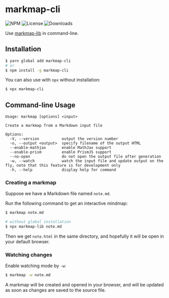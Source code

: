 # markmap-cli

![NPM](https://img.shields.io/npm/v/markmap-cli.svg)
![License](https://img.shields.io/npm/l/markmap-cli.svg)
![Downloads](https://img.shields.io/npm/dt/markmap-cli.svg)

Use [markmap-lib](https://markmap.js.org/) in command-line.

## Installation

```sh
$ yarn global add markmap-cli
# or
$ npm install -g markmap-cli
```

You can also use with `npx` without installation:

```sh
$ npx markmap-cli
```

## Command-line Usage

```
Usage: markmap [options] <input>

Create a markmap from a Markdown input file

Options:
  -V, --version          output the version number
  -o, --output <output>  specify filename of the output HTML
  --enable-mathjax       enable MathJax support
  --enable-prism         enable PrismJS support
  --no-open              do not open the output file after generation
  -w, --watch            watch the input file and update output on the fly, note that this feature is for development only
  -h, --help             display help for command
```

### Creating a markmap

Suppose we have a Markdown file named `note.md`.

Run the following command to get an interactive mindmap:

```sh
$ markmap note.md

# without global installation
$ npx markmap-lib note.md
```

Then we get `note.html` in the same directory, and hopefully it will be open in your default browser.

### Watching changes

Enable watching mode by `-w`:

```sh
$ markmap -w note.md
```

A markmap will be created and opened in your browser, and will be updated as soon as changes are saved to the source file.
